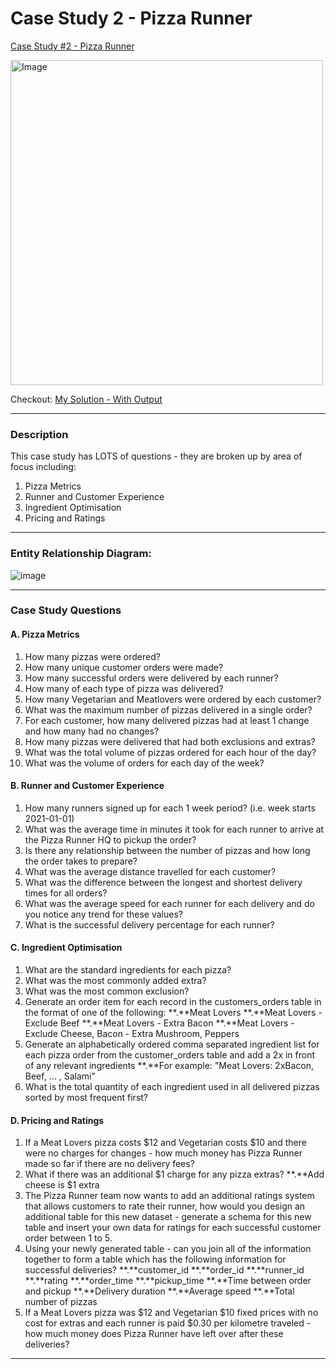 
# Case Study 2 - Pizza Runner

[Case Study #2 - Pizza Runner](https://8weeksqlchallenge.com/case-study-2/)

<img src="https://8weeksqlchallenge.com/images/case-study-designs/2.png" alt="Image" width="500" height="520">

Checkout: [My Solution - With Output](https://github.com/Mahima012/8-Week-SQL-Challenge/blob/main/Case%20Study%20%231%20%3A%20Danny's%20Diner/Danny's%20Diner%20Solution.md)

***
### Description

This case study has LOTS of questions - they are broken up by area of focus including:

1. Pizza Metrics
2. Runner and Customer Experience
3. Ingredient Optimisation
4. Pricing and Ratings

***

### Entity Relationship Diagram:

![image](https://user-images.githubusercontent.com/81607668/127271130-dca9aedd-4ca9-4ed8-b6ec-1e1920dca4a8.png)
***

### Case Study Questions

#### A. Pizza Metrics

1. How many pizzas were ordered?
2. How many unique customer orders were made?
3. How many successful orders were delivered by each runner?
4. How many of each type of pizza was delivered?
5. How many Vegetarian and Meatlovers were ordered by each customer?
6. What was the maximum number of pizzas delivered in a single order?
7. For each customer, how many delivered pizzas had at least 1 change and how many had no changes?
8. How many pizzas were delivered that had both exclusions and extras?
9. What was the total volume of pizzas ordered for each hour of the day?
10. What was the volume of orders for each day of the week?

    
#### B. Runner and Customer Experience

1. How many runners signed up for each 1 week period? (i.e. week starts 2021-01-01)
2. What was the average time in minutes it took for each runner to arrive at the Pizza Runner HQ to pickup the order?
3. Is there any relationship between the number of pizzas and how long the order takes to prepare?
4. What was the average distance travelled for each customer?
5. What was the difference between the longest and shortest delivery times for all orders?
6. What was the average speed for each runner for each delivery and do you notice any trend for these values?
7. What is the successful delivery percentage for each runner?

   
#### C. Ingredient Optimisation

1. What are the standard ingredients for each pizza?
2. What was the most commonly added extra?
3. What was the most common exclusion?
4. Generate an order item for each record in the customers_orders table in the format of one of the following:
   **.**Meat Lovers
   **.**Meat Lovers - Exclude Beef
   **.**Meat Lovers - Extra Bacon
   **.**Meat Lovers - Exclude Cheese, Bacon - Extra Mushroom, Peppers
5. Generate an alphabetically ordered comma separated ingredient list for each pizza order from the customer_orders table and add a 2x in front of any relevant ingredients
   **.**For example: "Meat Lovers: 2xBacon, Beef, ... , Salami"
6. What is the total quantity of each ingredient used in all delivered pizzas sorted by most frequent first?

   
#### D. Pricing and Ratings

1. If a Meat Lovers pizza costs $12 and Vegetarian costs $10 and there were no charges for changes - how much money has Pizza Runner made so far if there are no delivery fees?
2. What if there was an additional $1 charge for any pizza extras?
    **.**Add cheese is $1 extra
3. The Pizza Runner team now wants to add an additional ratings system that allows customers to rate their runner, how would you design an additional table for this new dataset - generate a schema for this new table and insert your own data for ratings for each successful customer order between 1 to 5.
4. Using your newly generated table - can you join all of the information together to form a table which has the following information for successful deliveries?
    **.**customer_id
    **.**order_id
    **.**runner_id
    **.**rating
    **.**order_time
    **.**pickup_time
    **.**Time between order and pickup
    **.**Delivery duration
    **.**Average speed
    **.**Total number of pizzas
5. If a Meat Lovers pizza was $12 and Vegetarian $10 fixed prices with no cost for extras and each runner is paid $0.30 per kilometre traveled - how much money does Pizza Runner have left over after these deliveries?

   
***
